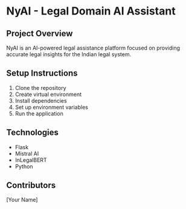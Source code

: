 # NyAI - Legal Domain AI Assistant

## Project Overview

NyAI is an AI-powered legal assistance platform focused on providing accurate legal insights for the Indian legal system.

## Setup Instructions

1. Clone the repository
2. Create virtual environment
3. Install dependencies
4. Set up environment variables
5. Run the application

## Technologies

- Flask
- Mistral AI
- InLegalBERT
- Python

## Contributors

[Your Name]
